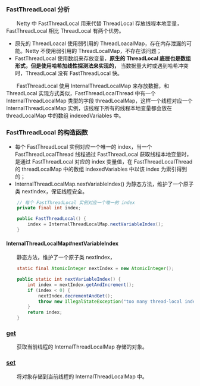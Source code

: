 ### FastThreadLocal 分析
　　Netty 中 FastThreadLocal 用来代替 ThreadLocal 存放线程本地变量，FastThreadLocal 相比 ThreadLocal 有两个优势。

- 原先的 ThreadLoacal 使用弱引用的 ThreadLoacalMap，存在内存泄漏的可能。Netty 不使用弱引用的 ThreadLocalMap，不存在该问题；
- FastThreadLocal 使用数组来存放变量，**原生的 ThreadLocal 底层也是数组形式，但是使用哈希加线性探测法来实现的，** 当数据量大时或遇到哈希冲突时，ThreadLocal 没有 FastThreadLocal 快。

　　FastThreadLocal 使用 InternalThreadLocalMap 来存放数据，和 ThreadLocal 实现方式类似，FastThreadLocalThread 中有一个 InternalThreadLocalMap 类型的字段 threadLocalMap，这样一个线程对应一个 InternalThreadLocalMap 实例，该线程下所有的线程本地变量都会放在 threadLocalMap 中的数组 indexedVariables 中。

### FastThreadLocal 的构造函数

- 每个 FastThreadLocal 实例对应一个唯一的 index，当一个 FastThreadLocalThread 线程通过 FastThreadLocal 获取线程本地变量时，是通过 FastThreadLocal 对应的 index 变量值，在 FastThreadLocalThread 的 threadLocalMap 中的数组 indexedVariables 中以该 index 为索引得到的；
- InternalThreadLocalMap.nextVariableIndex() 为静态方法，维护了一个原子类 nextIndex，保证线程安全。

```java
    // 每个 FastThreadLocal 实例对应一个唯一的 index
    private final int index;

    public FastThreadLocal() {
        index = InternalThreadLocalMap.nextVariableIndex();
    }
```


#### InternalThreadLocalMap#nextVariableIndex
　　静态方法，维护了一个原子类 nextIndex，

```java
    static final AtomicInteger nextIndex = new AtomicInteger();

    public static int nextVariableIndex() {
        int index = nextIndex.getAndIncrement();
        if (index < 0) {
            nextIndex.decrementAndGet();
            throw new IllegalStateException("too many thread-local indexed variables");
        }
        return index;
    }
```

### [get](https://github.com/martin-1992/Netty-Notes/blob/master/FastThreadLocal/get.md)
　　获取当前线程的 InternalThreadLocalMap 存储的对象。

### [set](https://github.com/martin-1992/Netty-Notes/blob/master/FastThreadLocal/set.md)
　　将对象存储到当前线程的 InternalThreadLocalMap 中。
